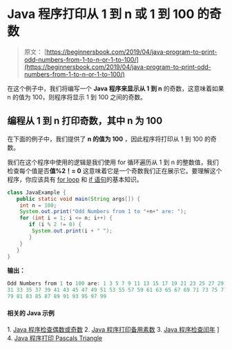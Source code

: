 # Java 程序打印从 1 到 n 或 1 到 100 的奇数

> 原文： [https://beginnersbook.com/2019/04/java-program-to-print-odd-numbers-from-1-to-n-or-1-to-100/](https://beginnersbook.com/2019/04/java-program-to-print-odd-numbers-from-1-to-n-or-1-to-100/)

在这个例子中，我们将编写一个 **Java 程序来显示从 1 到 n** 的奇数，这意味着如果 n 的值为 100，则程序将显示 1 到 100 之间的奇数。

## 编程从 1 到 n 打印奇数，其中 n 为 100

在下面的例子中，我们提供了 **n 的值为 100** ，因此程序将打印从 1 到 100 的奇数。

我们在这个程序中使用的逻辑是我们使用 for 循环遍历从 1 到 n 的整数值，我们检查每个值是否**值%2！= 0** 这意味着它是一个奇数我们正在展示它。要理解这个程序，你应该具有 [for loop](https://beginnersbook.com/2015/03/for-loop-in-java-with-example/) 和 [if 语句](https://beginnersbook.com/2017/08/if-else-statement-in-java/)的基本知识。

```java
class JavaExample {
   public static void main(String args[]) {
	int n = 100;
	System.out.print("Odd Numbers from 1 to "+n+" are: ");
	for (int i = 1; i <= n; i++) {
	   if (i % 2 != 0) {
		System.out.print(i + " ");
	   }
	}
   }
}
```

**输出：**

```java
Odd Numbers from 1 to 100 are: 1 3 5 7 9 11 13 15 17 19 21 23 25 27 29 
31 33 35 37 39 41 43 45 47 49 51 53 55 57 59 61 63 65 67 69 71 73 75 77 
79 81 83 85 87 89 91 93 95 97 99
```

#### 相关的 Java 示例

1\. [Java 程序检查偶数或奇数](https://beginnersbook.com/2014/02/java-program-to-check-even-or-odd-number/)
2\. [Java 程序打印备用素数](https://beginnersbook.com/2019/04/java-program-to-print-alternate-prime-numbers/)
3\. [Java 程序检查闰年](https://beginnersbook.com/2017/09/java-program-to-check-leap-year/) ]
4\. [Java 程序打印 Pascals Triangle](https://beginnersbook.com/2019/02/java-program-to-print-pascal-triangle/)